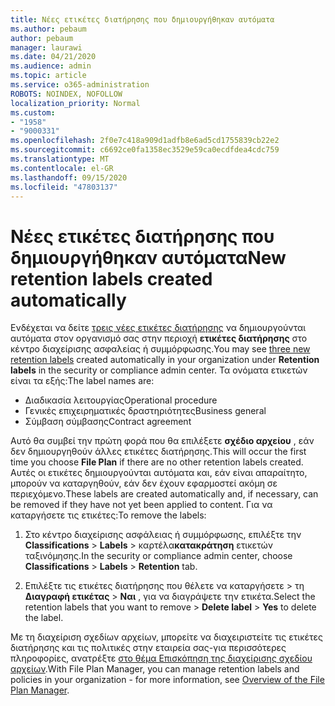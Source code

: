 ```yaml
---
title: Νέες ετικέτες διατήρησης που δημιουργήθηκαν αυτόματα
ms.author: pebaum
author: pebaum
manager: laurawi
ms.date: 04/21/2020
ms.audience: admin
ms.topic: article
ms.service: o365-administration
ROBOTS: NOINDEX, NOFOLLOW
localization_priority: Normal
ms.custom:
- "1958"
- "9000331"
ms.openlocfilehash: 2f0e7c418a909d1adfb8e6ad5cd1755839cb22e2
ms.sourcegitcommit: c6692ce0fa1358ec3529e59ca0ecdfdea4cdc759
ms.translationtype: MT
ms.contentlocale: el-GR
ms.lasthandoff: 09/15/2020
ms.locfileid: "47803137"
---
```

# <a name="new-retention-labels-created-automatically"></a><span data-ttu-id="c73e4-102">Νέες ετικέτες διατήρησης που δημιουργήθηκαν αυτόματα</span><span class="sxs-lookup"><span data-stu-id="c73e4-102">New retention labels created automatically</span></span>

<span data-ttu-id="c73e4-103">Ενδέχεται να δείτε [τρεις νέες ετικέτες διατήρησης](https://docs.microsoft.com/microsoft-365/compliance/file-plan-manager) να δημιουργούνται αυτόματα στον οργανισμό σας στην περιοχή **ετικέτες διατήρησης** στο κέντρο διαχείρισης ασφαλείας ή συμμόρφωσης.</span><span class="sxs-lookup"><span data-stu-id="c73e4-103">You may see [three new retention labels](https://docs.microsoft.com/microsoft-365/compliance/file-plan-manager) created automatically in your organization under **Retention labels** in the security or compliance admin center.</span></span> <span data-ttu-id="c73e4-104">Τα ονόματα ετικετών είναι τα εξής:</span><span class="sxs-lookup"><span data-stu-id="c73e4-104">The label names are:</span></span>

- <span data-ttu-id="c73e4-105">Διαδικασία λειτουργίας</span><span class="sxs-lookup"><span data-stu-id="c73e4-105">Operational procedure</span></span>
- <span data-ttu-id="c73e4-106">Γενικές επιχειρηματικές δραστηριότητες</span><span class="sxs-lookup"><span data-stu-id="c73e4-106">Business general</span></span>
- <span data-ttu-id="c73e4-107">Σύμβαση σύμβασης</span><span class="sxs-lookup"><span data-stu-id="c73e4-107">Contract agreement</span></span>

<span data-ttu-id="c73e4-108">Αυτό θα συμβεί την πρώτη φορά που θα επιλέξετε **σχέδιο αρχείου** , εάν δεν δημιουργηθούν άλλες ετικέτες διατήρησης.</span><span class="sxs-lookup"><span data-stu-id="c73e4-108">This will occur the first time you choose **File Plan** if there are no other retention labels created.</span></span> <span data-ttu-id="c73e4-109">Αυτές οι ετικέτες δημιουργούνται αυτόματα και, εάν είναι απαραίτητο, μπορούν να καταργηθούν, εάν δεν έχουν εφαρμοστεί ακόμη σε περιεχόμενο.</span><span class="sxs-lookup"><span data-stu-id="c73e4-109">These labels are created automatically and, if necessary, can be removed if they have not yet been applied to content.</span></span> <span data-ttu-id="c73e4-110">Για να καταργήσετε τις ετικέτες:</span><span class="sxs-lookup"><span data-stu-id="c73e4-110">To remove the labels:</span></span>

1. <span data-ttu-id="c73e4-111">Στο κέντρο διαχείρισης ασφάλειας ή συμμόρφωσης, επιλέξτε την **Classifications**  >  **Labels**  >  καρτέλα**κατακράτηση** ετικετών ταξινόμησης.</span><span class="sxs-lookup"><span data-stu-id="c73e4-111">In the security or compliance admin center, choose **Classifications** > **Labels** > **Retention** tab.</span></span>

1. <span data-ttu-id="c73e4-112">Επιλέξτε τις ετικέτες διατήρησης που θέλετε να καταργήσετε > τη **Διαγραφή ετικέτας**  >  **Ναι** , για να διαγράψετε την ετικέτα.</span><span class="sxs-lookup"><span data-stu-id="c73e4-112">Select the retention labels that you want to remove > **Delete label** > **Yes** to delete the label.</span></span>

<span data-ttu-id="c73e4-113">Με τη διαχείριση σχεδίων αρχείων, μπορείτε να διαχειριστείτε τις ετικέτες διατήρησης και τις πολιτικές στην εταιρεία σας-για περισσότερες πληροφορίες, ανατρέξτε [στο θέμα Επισκόπηση της διαχείρισης σχεδίου αρχείων](https://docs.microsoft.com/microsoft-365/compliance/file-plan-manager).</span><span class="sxs-lookup"><span data-stu-id="c73e4-113">With File Plan Manager, you can manage retention labels and policies in your organization - for more information, see [Overview of the File Plan Manager](https://docs.microsoft.com/microsoft-365/compliance/file-plan-manager).</span></span>